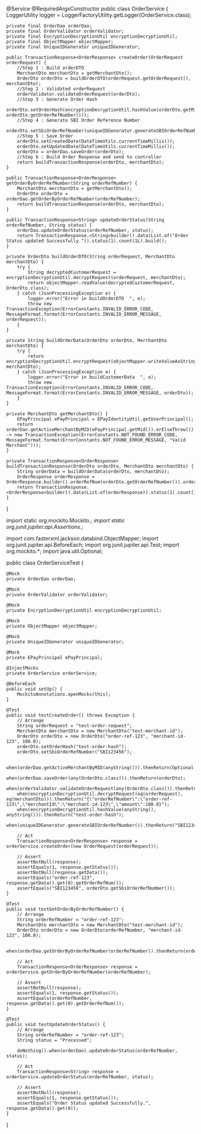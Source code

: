 @Service
@RequiredArgsConstructor
public class OrderService {
    LoggerUtility logger = LoggerFactoryUtility.getLogger(OrderService.class);

    private final OrderDao orderDao;
    private final OrderValidator orderValidator;
    private final EncryptionDecryptionUtil encryptionDecryptionUtil;
    private final ObjectMapper objectMapper;
    private final UniqueIDGenerator uniqueIDGenerator;

    public TransactionResponse<OrderResponse> createOrder(OrderRequest orderRequest) {
        //Step 1 : Build orderDTO
        MerchantDto merchantDto = getMerchantDto();
        OrderDto orderDto = buildOrderDTO(orderRequest.getOrderRequest(), merchantDto);
        //Step 2 : Validated orderRequest
        orderValidator.validateOrderRequest(orderDto);
        //Step 3 : Generate Order Hash
        orderDto.setOrderHash(encryptionDecryptionUtil.hashValue(orderDto.getMId(), orderDto.getOrderRefNumber()));
        //Step 4 : Generate SBI Order Reference Number
        orderDto.setSbiOrderRefNumber(uniqueIDGenerator.generateSBIOrderRefNumber());
        //Step 5 : Save Order
        orderDto.setCreatedDate(DateTimeUtils.currentTimeMillis());
        orderDto.setUpdatedDate(DateTimeUtils.currentTimeMillis());
        orderDto = orderDao.saveOrder(orderDto);
        //Step 6 : Build Order Response and send to controller
        return buildTransactionResponse(orderDto, merchantDto);
    }

    public TransactionResponse<OrderResponse> getOrderByOrderRefNumber(String orderRefNumber) {
        MerchantDto merchantDto = getMerchantDto();
        OrderDto orderDto = orderDao.getOrderByOrderRefNumber(orderRefNumber);
        return buildTransactionResponse(orderDto, merchantDto);
    }

    public TransactionResponse<String> updateOrderStatus(String orderRefNumber, String status) {
        orderDao.updateOrderStatus(orderRefNumber, status);
        return TransactionResponse.<String>builder().data(List.of("Order Status updated Successfully.")).status(1).count(1L).build();
    }

    private OrderDto buildOrderDTO(String orderRequest, MerchantDto merchantDto) {
        try {
            String decryptedCustomerRequest = encryptionDecryptionUtil.decryptRequest(orderRequest, merchantDto);
            return objectMapper.readValue(decryptedCustomerRequest, OrderDto.class);
        } catch (JsonProcessingException e) {
            logger.error("Error in buildOrderDTO  ", e);
            throw new TransactionException(ErrorConstants.INVALID_ERROR_CODE, MessageFormat.format(ErrorConstants.INVALID_ERROR_MESSAGE, orderRequest));
        }
    }

    private String buildOrderData(OrderDto orderDto, MerchantDto merchantDto) {
        try {
            return encryptionDecryptionUtil.encryptRequest(objectMapper.writeValueAsString(orderDto), merchantDto);
        } catch (JsonProcessingException e) {
            logger.error("Error in buildCustomerData  ", e);
            throw new TransactionException(ErrorConstants.INVALID_ERROR_CODE, MessageFormat.format(ErrorConstants.INVALID_ERROR_MESSAGE, orderDto));
        }
    }

    private MerchantDto getMerchantDto() {
        EPayPrincipal ePayPrincipal = EPayIdentityUtil.getUserPrincipal();
        return orderDao.getActiveMerchantByMID(ePayPrincipal.getMid()).orElseThrow(() -> new TransactionException(ErrorConstants.NOT_FOUND_ERROR_CODE, MessageFormat.format(ErrorConstants.NOT_FOUND_ERROR_MESSAGE, "Valid Merchant")));
    }

    private TransactionResponse<OrderResponse> buildTransactionResponse(OrderDto orderDto, MerchantDto merchantDto) {
        String orderData = buildOrderData(orderDto, merchantDto);
        OrderResponse orderResponse = OrderResponse.builder().orderRefNum(orderDto.getOrderRefNumber()).orderResponse(orderData).build();
        return TransactionResponse.<OrderResponse>builder().data(List.of(orderResponse)).status(1).count(1L).build();
    }
}


import static org.mockito.Mockito.*;
import static org.junit.jupiter.api.Assertions.*;

import com.fasterxml.jackson.databind.ObjectMapper;
import org.junit.jupiter.api.BeforeEach;
import org.junit.jupiter.api.Test;
import org.mockito.*;
import java.util.Optional;

public class OrderServiceTest {

    @Mock
    private OrderDao orderDao;

    @Mock
    private OrderValidator orderValidator;

    @Mock
    private EncryptionDecryptionUtil encryptionDecryptionUtil;

    @Mock
    private ObjectMapper objectMapper;

    @Mock
    private UniqueIDGenerator uniqueIDGenerator;

    @Mock
    private EPayPrincipal ePayPrincipal;

    @InjectMocks
    private OrderService orderService;

    @BeforeEach
    public void setUp() {
        MockitoAnnotations.openMocks(this);
    }

    @Test
    public void testCreateOrder() throws Exception {
        // Arrange
        String orderRequest = "test-order-request";
        MerchantDto merchantDto = new MerchantDto("test-merchant-id");
        OrderDto orderDto = new OrderDto("order-ref-123", "merchant-id-123", 100.0);
        orderDto.setOrderHash("test-order-hash");
        orderDto.setSbiOrderRefNumber("SBI123456");
        
        when(orderDao.getActiveMerchantByMID(anyString())).thenReturn(Optional.of(merchantDto));
        when(orderDao.saveOrder(any(OrderDto.class))).thenReturn(orderDto);
        when(orderValidator.validateOrderRequest(any(OrderDto.class))).thenReturn(true);
        when(encryptionDecryptionUtil.decryptRequest(eq(orderRequest), eq(merchantDto))).thenReturn("{\"orderRefNumber\":\"order-ref-123\",\"merchantId\":\"merchant-id-123\",\"amount\":100.0}");
        when(encryptionDecryptionUtil.hashValue(anyString(), anyString())).thenReturn("test-order-hash");
        when(uniqueIDGenerator.generateSBIOrderRefNumber()).thenReturn("SBI123456");

        // Act
        TransactionResponse<OrderResponse> response = orderService.createOrder(new OrderRequest(orderRequest));

        // Assert
        assertNotNull(response);
        assertEquals(1, response.getStatus());
        assertNotNull(response.getData());
        assertEquals("order-ref-123", response.getData().get(0).getOrderRefNum());
        assertEquals("SBI123456", orderDto.getSbiOrderRefNumber());
    }

    @Test
    public void testGetOrderByOrderRefNumber() {
        // Arrange
        String orderRefNumber = "order-ref-123";
        MerchantDto merchantDto = new MerchantDto("test-merchant-id");
        OrderDto orderDto = new OrderDto(orderRefNumber, "merchant-id-123", 100.0);

        when(orderDao.getOrderByOrderRefNumber(orderRefNumber)).thenReturn(orderDto);

        // Act
        TransactionResponse<OrderResponse> response = orderService.getOrderByOrderRefNumber(orderRefNumber);

        // Assert
        assertNotNull(response);
        assertEquals(1, response.getStatus());
        assertEquals(orderRefNumber, response.getData().get(0).getOrderRefNum());
    }

    @Test
    public void testUpdateOrderStatus() {
        // Arrange
        String orderRefNumber = "order-ref-123";
        String status = "Processed";

        doNothing().when(orderDao).updateOrderStatus(orderRefNumber, status);

        // Act
        TransactionResponse<String> response = orderService.updateOrderStatus(orderRefNumber, status);

        // Assert
        assertNotNull(response);
        assertEquals(1, response.getStatus());
        assertEquals("Order Status updated Successfully.", response.getData().get(0));
    }
}

